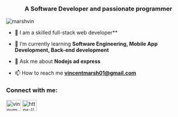 <h3 align="center">A Software Developer and passionate programmer</h3>

<p align="left"> <img src="https://komarev.com/ghpvc/?username=marshvin&label=Profile%20views&color=0e75b6&style=flat" alt="marshvin" /> </p>

- 🔭 I am a skilled full-stack web developer**

- 🌱 I’m currently learning **Software Engineering, Mobile App Development, Back-end development**

- 💬 Ask me about **Nodejs ad express**

- 📫 How to reach me **vincentmarsh01@gmail.com**

<h3 align="left">Connect with me:</h3>
<p align="left">
<a href="https://twitter.com/vinnym_kenya" target="blank"><img align="center" src="https://raw.githubusercontent.com/rahuldkjain/github-profile-readme-generator/master/src/images/icons/Social/twitter.svg" alt="vinnym_kenya" height="30" width="40" /></a>
<a href="https://linkedin.com/in/https://www.linkedin.com/in/vincent-marsh-12b093222?lipi=urn%3ali%3apage%3ad_flagship3_profile_view_base_contact_details%3bs6y20qurrv2atcdzqp4ehg%3d%3d" target="blank"><img align="center" src="https://raw.githubusercontent.com/rahuldkjain/github-profile-readme-generator/master/src/images/icons/Social/linked-in-alt.svg" alt="https://www.linkedin.com/in/vincent-marsh-12b093222?lipi=urn%3ali%3apage%3ad_flagship3_profile_view_base_contact_details%3bs6y20qurrv2atcdzqp4ehg%3d%3d" height="30" width="40" /></a>
</p>

